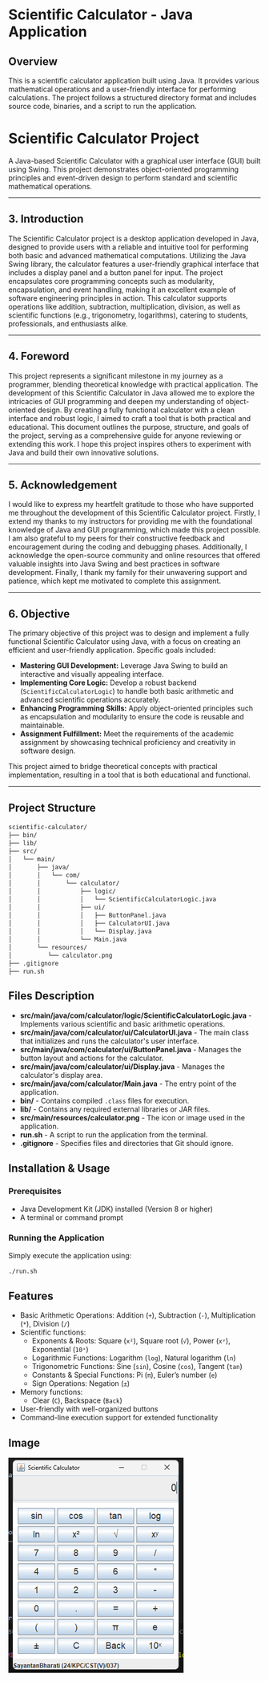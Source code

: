 # Scientific Calculator - Java Application

## Overview

This is a scientific calculator application built using Java. It provides various mathematical operations and a user-friendly interface for performing calculations. The project follows a structured directory format and includes source code, binaries, and a script to run the application.

# Scientific Calculator Project

A Java-based Scientific Calculator with a graphical user interface (GUI) built using Swing. This project demonstrates object-oriented programming principles and event-driven design to perform standard and scientific mathematical operations.

---

## 3. Introduction

The Scientific Calculator project is a desktop application developed in Java, designed to provide users with a reliable and intuitive tool for performing both basic and advanced mathematical computations. Utilizing the Java Swing library, the calculator features a user-friendly graphical interface that includes a display panel and a button panel for input. The project encapsulates core programming concepts such as modularity, encapsulation, and event handling, making it an excellent example of software engineering principles in action. This calculator supports operations like addition, subtraction, multiplication, division, as well as scientific functions (e.g., trigonometry, logarithms), catering to students, professionals, and enthusiasts alike.

---

## 4. Foreword

This project represents a significant milestone in my journey as a programmer, blending theoretical knowledge with practical application. The development of this Scientific Calculator in Java allowed me to explore the intricacies of GUI programming and deepen my understanding of object-oriented design. By creating a fully functional calculator with a clean interface and robust logic, I aimed to craft a tool that is both practical and educational. This document outlines the purpose, structure, and goals of the project, serving as a comprehensive guide for anyone reviewing or extending this work. I hope this project inspires others to experiment with Java and build their own innovative solutions.

---

## 5. Acknowledgement

I would like to express my heartfelt gratitude to those who have supported me throughout the development of this Scientific Calculator project. Firstly, I extend my thanks to my instructors for providing me with the foundational knowledge of Java and GUI programming, which made this project possible. I am also grateful to my peers for their constructive feedback and encouragement during the coding and debugging phases. Additionally, I acknowledge the open-source community and online resources that offered valuable insights into Java Swing and best practices in software development. Finally, I thank my family for their unwavering support and patience, which kept me motivated to complete this assignment.

---

## 6. Objective

The primary objective of this project was to design and implement a fully functional Scientific Calculator using Java, with a focus on creating an efficient and user-friendly application. Specific goals included:

- **Mastering GUI Development:** Leverage Java Swing to build an interactive and visually appealing interface.
- **Implementing Core Logic:** Develop a robust backend (`ScientificCalculatorLogic`) to handle both basic arithmetic and advanced scientific operations accurately.
- **Enhancing Programming Skills:** Apply object-oriented principles such as encapsulation and modularity to ensure the code is reusable and maintainable.
- **Assignment Fulfillment:** Meet the requirements of the academic assignment by showcasing technical proficiency and creativity in software design.

This project aimed to bridge theoretical concepts with practical implementation, resulting in a tool that is both educational and functional.

---

## Project Structure

```
scientific-calculator/   
├── bin/
├── lib/  
├── src/   
│   └── main/
│       ├── java/
│       │   └── com/
│       │       └── calculator/
│       │           ├── logic/
│       │           │   └── ScientificCalculatorLogic.java
│       │           ├── ui/
│       │           │   ├── ButtonPanel.java
│       │           │   ├── CalculatorUI.java
│       │           │   └── Display.java
│       │           └── Main.java 
│       └── resources/
│          └── calculator.png
├── .gitignore    
├── run.sh          
```

## Files Description

- **src/main/java/com/calculator/logic/ScientificCalculatorLogic.java** - Implements various scientific and basic arithmetic operations.
- **src/main/java/com/calculator/ui/CalculatorUI.java** - The main class that initializes and runs the calculator's user interface.
- **src/main/java/com/calculator/ui/ButtonPanel.java** - Manages the button layout and actions for the calculator.
- **src/main/java/com/calculator/ui/Display.java** - Manages the calculator's display area.
- **src/main/java/com/calculator/Main.java** - The entry point of the application.
- **bin/** - Contains compiled `.class` files for execution.
- **lib/** - Contains any required external libraries or JAR files.
- **src/main/resources/calculator.png** - The icon or image used in the application.
- **run.sh** - A script to run the application from the terminal.
- **.gitignore** - Specifies files and directories that Git should ignore.

## Installation & Usage

### Prerequisites

- Java Development Kit (JDK) installed (Version 8 or higher)
- A terminal or command prompt



### Running the Application

Simply execute the application using:

```bash
./run.sh
```

## Features

- Basic Arithmetic Operations: Addition (`+`), Subtraction (`-`), Multiplication (`*`), Division (`/`)
- Scientific functions:
  - Exponents & Roots: Square (`x²`), Square root (`√`), Power (`xʸ`), Exponential (`10ˣ`)
  - Logarithmic Functions: Logarithm (`log`), Natural logarithm (`ln`)
  - Trigonometric Functions: Sine (`sin`), Cosine (`cos`), Tangent (`tan`)
  - Constants & Special Functions: Pi (`π`), Euler’s number (`e`)
  - Sign Operations: Negation (`±`)
- Memory functions:
  - Clear (`C`), Backspace (`Back`)
- User-friendly with well-organized buttons
- Command-line execution support for extended functionality

## Image

![Calculator Screenshot](src/main/resources/calculator.png)
